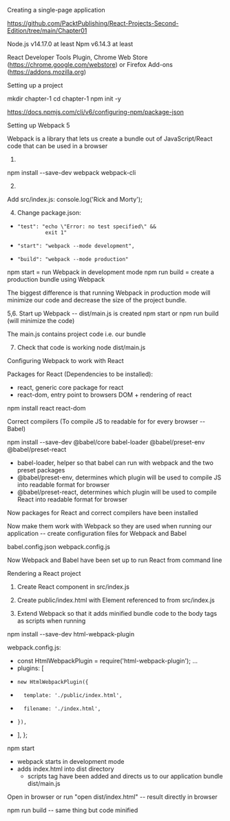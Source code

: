 Creating a single-page application

https://github.com/PacktPublishing/React-Projects-Second-Edition/tree/main/Chapter01


Node.js v14.17.0 at least
Npm v6.14.3 at least

React Developer Tools Plugin, Chrome Web Store (https://chrome.google.com/webstore) or Firefox Add-ons (https://addons.mozilla.org)


Setting up a project

mkdir chapter-1
cd chapter-1
npm init -y

https://docs.npmjs.com/cli/v6/configuring-npm/package-json

Setting up Webpack 5

Webpack is a library that lets us create a bundle out of JavaScript/React code that can be used in a browser

1.
npm install --save-dev webpack webpack-cli

2.
Add src/index.js: console.log('Rick and Morty');

4. Change package.json:
-     "test": "echo \"Error: no test specified\" &&
               exit 1"
+     "start": "webpack --mode development",
+     "build": "webpack --mode production"

npm start = run Webpack in development mode
npm run build = create a production bundle using Webpack

The biggest difference is that running Webpack in production mode will minimize our code and decrease the size of the project bundle.

5,6. Start up Webpack -- dist/main.js is created
npm start 
or
npm run build (will minimize the code)

The main.js contains project code i.e. our bundle

7. Check that code is working
node dist/main.js






Configuring Webpack to work with React

Packages for React (Dependencies to be installed):
- react, generic core package for react
- react-dom, entry point to browsers DOM + rendering of react

npm install react react-dom

Correct compilers (To compile JS to readable for for every browser -- Babel)

npm install --save-dev @babel/core babel-loader @babel/preset-env @babel/preset-react

- babel-loader, helper so that babel can run with webpack and the two preset packages
- @babel/preset-env, determines which plugin will be used to compile JS into readable format for browser
- @babel/preset-react, determines which plugin will be used to compile React into readable format for browser

Now packages for React and correct compilers have been installed


Now make them work with Webpack so they are used when running our application
-- create configuration files for Webpack and Babel

babel.config.json
webpack.config.js

Now Webpack and Babel have been set up to run React from command line





Rendering a React project

1. Create React component in src/index.js
2. Create public/index.html with Element referenced to from src/index.js

4. Extend Webpack so that it adds minified bundle code to the body tags as scripts when running

npm install --save-dev html-webpack-plugin

webpack.config.js:

+ const HtmlWebpackPlugin = require('html-webpack-plugin');
...
+   plugins: [
+     new HtmlWebpackPlugin({
+       template: './public/index.html',
+       filename: './index.html',
+     }),
+   ],
};

npm start
- webpack starts in development mode
- adds index.html into dist directory
  - scripts tag have been added and directs us to our application bundle dist/main.js

Open in browser or run "open dist/index.html"
-- result directly in browser

npm run build
-- same thing but code minified





